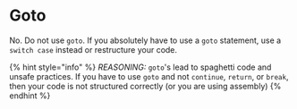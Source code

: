 # Goto

No. Do not use `goto`. If you absolutely have to use a `goto` statement, use a `switch case` instead or restructure your code.

{% hint style="info" %}
_REASONING:_ `goto`'s lead to spaghetti code and unsafe practices. If you have to use `goto` and not `continue`, `return`, or `break`, then your code is not structured correctly \(or you are using assembly\)
{% endhint %}

